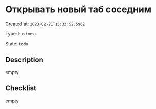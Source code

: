 # Открывать новый таб соседним

Created at: `2023-02-21T15:33:52.596Z`

Type: `business`

State: `todo`

## Description
empty

## Checklist
empty
